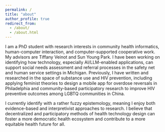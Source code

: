 ```yaml
---
permalink: /
title: "about"
author_profile: true
redirect_from: 
  - /about/
  - /about.html
---
```


I am a PhD student with research interests in community health informatics, human-computer interaction, and computer-supported cooperative work. My advisors are Tiffany Veinot and Sun Young Park. I have been working on identifying how technology, especially AI/LLM-enabled applications, can support social needs assessment and referral processes in the safety net and human service settings in Michigan. Previously, I have written and researched in the space of substance use and HIV prevention, including applying feminist theories to design a mobile app for overdose reversals in Philadelphia and community-based participatory research to improve HIV preventive outcomes among LGBTQ communities in China.

I currently identify with a rather fuzzy epistemology, meaning I enjoy both evidence-based and interpretivist approaches to research. I believe that decentralized and participatory methods of health technology design can foster a more democratic health ecosystem and contribute to a more equitable health future for all.